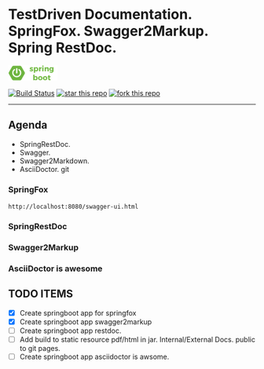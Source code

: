 # TestDriven Documentation. SpringFox. Swagger2Markup. Spring RestDoc.
![BOOT LOGO](img/springboot.png)

[![Build Status](https://travis-ci.org/tsypuk/springrestdoc.svg?branch=master)](https://travis-ci.org/tsypuk/springrestdoc)
[![star this repo](http://githubbadges.com/star.svg?user=tsypuk&repo=springrestdoc&style=default)](https://github.com/tsypuk/springrestdoc)
[![fork this repo](http://githubbadges.com/fork.svg?user=tsypuk&repo=springrestdoc&style=default)](https://github.com/tsypuk/springrestdoc/fork)

---

## Agenda
* SpringRestDoc.
* Swagger.
* Swagger2Markdown. 
* AsciiDoctor.
git 
### SpringFox
````
http://localhost:8080/swagger-ui.html
````

### SpringRestDoc

### Swagger2Markup

### AsciiDoctor is awesome

## TODO ITEMS

- [x] Create springboot app for springfox
- [x] Create springboot app swagger2markup
- [ ] Create springboot app restdoc.
- [ ] Add build to static resource pdf/html in jar. Internal/External Docs. public to git pages.
- [ ] Create springboot app asciidoctor is awsome.